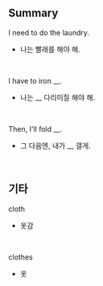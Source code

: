 ## Summary

I need to do the laundry.
- 나는 빨래를 해야 해.

<br>

I have to iron __.
- 나는 __ 다리미질 해야 해.

<br>

Then, I'll fold __.
- 그 다음엔, 내가 __ 갤게.

<br>

## 기타

cloth
- 옷감

<br>

clothes
- 옷
